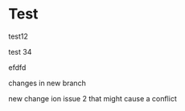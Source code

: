 # Test

test12


test 34


efdfd

changes in new branch

new change ion issue 2 that might cause a conflict
